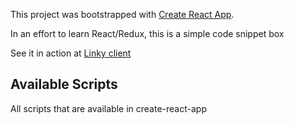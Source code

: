 This project was bootstrapped with [Create React App](https://github.com/facebookincubator/create-react-app).

In an effort to learn React/Redux, this is a simple code snippet box

See it in action at [Linky client](http://mdekalka.github.io/linky)

## Available Scripts
All scripts that are available in create-react-app
